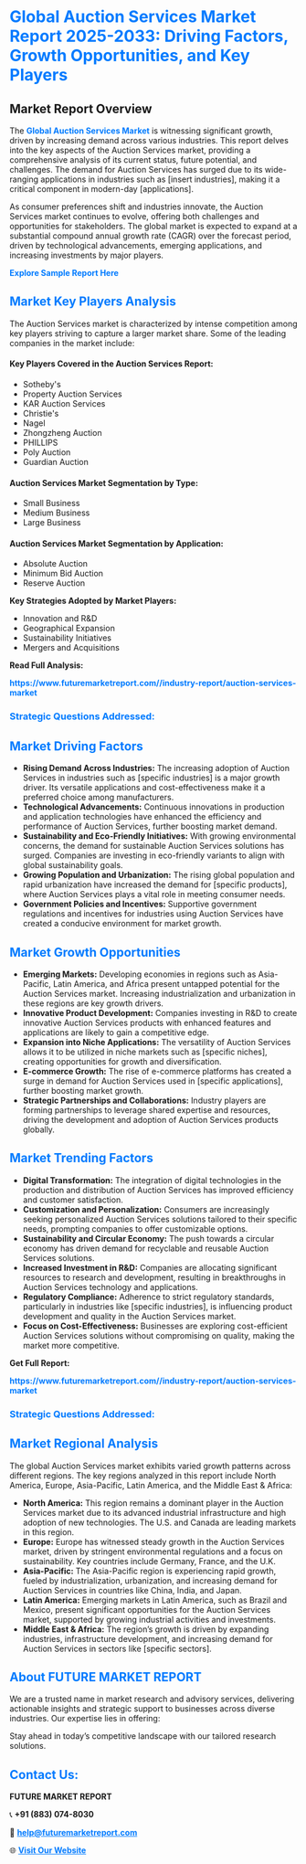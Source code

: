 <h1 style="color: #007BFF;">Global Auction Services Market Report 2025-2033: Driving Factors, Growth Opportunities, and Key Players</h1>

<section id="overview">
<h2>Market Report Overview</h2>
<p>The <a href="https://www.futuremarketreport.com//industry-report/auction-services-market" style="color: #007BFF; text-decoration: none;"><strong>Global Auction Services Market</strong></a> is witnessing significant growth, driven by increasing demand across various industries. This report delves into the key aspects of the Auction Services market, providing a comprehensive analysis of its current status, future potential, and challenges. The demand for Auction Services has surged due to its wide-ranging applications in industries such as [insert industries], making it a critical component in modern-day [applications].</p>
<p>As consumer preferences shift and industries innovate, the Auction Services market continues to evolve, offering both challenges and opportunities for stakeholders. The global market is expected to expand at a substantial compound annual growth rate (CAGR) over the forecast period, driven by technological advancements, emerging applications, and increasing investments by major players.</p>
</section>

<section id="overview">
<p><a href="https://www.futuremarketreport.com//request-sample/reportId=50073" style="color: #007BFF; text-decoration: none;"><strong>Explore Sample Report Here</strong></a></p>
</section>

<section id="key-players">
<h2 style="color: #007BFF;">Market Key Players Analysis</h2>
<p>The Auction Services market is characterized by intense competition among key players striving to capture a larger market share. Some of the leading companies in the market include:</p>
<h4>Key Players Covered in the Auction Services Report:</h4>
<ul><li>Sotheby&#039;s</li><li>Property Auction Services</li><li>KAR Auction Services</li><li>Christie&#039;s</li><li>Nagel</li><li>Zhongzheng Auction</li><li>PHILLIPS</li><li>Poly Auction</li><li>Guardian Auction</li></ul>
<h4>Auction Services Market Segmentation by Type:</h4>
<ul><li>Small Business</li><li>Medium Business</li><li>Large Business</li></ul>

<h4>Auction Services Market Segmentation by Application:</h4>
<ul><li>Absolute Auction</li><li>Minimum Bid Auction</li><li>Reserve Auction</li></ul>
<p><strong>Key Strategies Adopted by Market Players:</strong></p>
<ul>
<li>Innovation and R&D</li>
<li>Geographical Expansion</li>
<li>Sustainability Initiatives</li>
<li>Mergers and Acquisitions</li>
</ul>
</section>

<section>
<p><strong>Read Full Analysis: </strong></p><a href="https://www.futuremarketreport.com//industry-report/auction-services-market" style="color: #007BFF; text-decoration: none;"><strong>https://www.futuremarketreport.com//industry-report/auction-services-market</strong></a>
<h3 style="color: #007BFF;">Strategic Questions Addressed:</h3>
</section>

<section id="driving-factors">
<h2 style="color: #007BFF;">Market Driving Factors</h2>
<ul>
<li><strong>Rising Demand Across Industries:</strong> The increasing adoption of Auction Services in industries such as [specific industries] is a major growth driver. Its versatile applications and cost-effectiveness make it a preferred choice among manufacturers.</li>
<li><strong>Technological Advancements:</strong> Continuous innovations in production and application technologies have enhanced the efficiency and performance of Auction Services, further boosting market demand.</li>
<li><strong>Sustainability and Eco-Friendly Initiatives:</strong> With growing environmental concerns, the demand for sustainable Auction Services solutions has surged. Companies are investing in eco-friendly variants to align with global sustainability goals.</li>
<li><strong>Growing Population and Urbanization:</strong> The rising global population and rapid urbanization have increased the demand for [specific products], where Auction Services plays a vital role in meeting consumer needs.</li>
<li><strong>Government Policies and Incentives:</strong> Supportive government regulations and incentives for industries using Auction Services have created a conducive environment for market growth.</li>
</ul>
</section>

<section id="growth-opportunities">
<h2 style="color: #007BFF;">Market Growth Opportunities</h2>
<ul>
<li><strong>Emerging Markets:</strong> Developing economies in regions such as Asia-Pacific, Latin America, and Africa present untapped potential for the Auction Services market. Increasing industrialization and urbanization in these regions are key growth drivers.</li>
<li><strong>Innovative Product Development:</strong> Companies investing in R&D to create innovative Auction Services products with enhanced features and applications are likely to gain a competitive edge.</li>
<li><strong>Expansion into Niche Applications:</strong> The versatility of Auction Services allows it to be utilized in niche markets such as [specific niches], creating opportunities for growth and diversification.</li>
<li><strong>E-commerce Growth:</strong> The rise of e-commerce platforms has created a surge in demand for Auction Services used in [specific applications], further boosting market growth.</li>
<li><strong>Strategic Partnerships and Collaborations:</strong> Industry players are forming partnerships to leverage shared expertise and resources, driving the development and adoption of Auction Services products globally.</li>
</ul>
</section>

<section id="trending-factors">
<h2 style="color: #007BFF;">Market Trending Factors</h2>
<ul>
<li><strong>Digital Transformation:</strong> The integration of digital technologies in the production and distribution of Auction Services has improved efficiency and customer satisfaction.</li>
<li><strong>Customization and Personalization:</strong> Consumers are increasingly seeking personalized Auction Services solutions tailored to their specific needs, prompting companies to offer customizable options.</li>
<li><strong>Sustainability and Circular Economy:</strong> The push towards a circular economy has driven demand for recyclable and reusable Auction Services solutions.</li>
<li><strong>Increased Investment in R&D:</strong> Companies are allocating significant resources to research and development, resulting in breakthroughs in Auction Services technology and applications.</li>
<li><strong>Regulatory Compliance:</strong> Adherence to strict regulatory standards, particularly in industries like [specific industries], is influencing product development and quality in the Auction Services market.</li>
<li><strong>Focus on Cost-Effectiveness:</strong> Businesses are exploring cost-efficient Auction Services solutions without compromising on quality, making the market more competitive.</li>
</ul>
</section>

<section>
<p><strong>Get Full Report: </strong></p><a href="https://www.futuremarketreport.com//industry-report/auction-services-market" style="color: #007BFF; text-decoration: none;"><strong>https://www.futuremarketreport.com//industry-report/auction-services-market</strong></a>
<h3 style="color: #007BFF;">Strategic Questions Addressed:</h3>
</section>


<section id="regional-analysis">
<h2 style="color: #007BFF;">Market Regional Analysis</h2>
<p>The global Auction Services market exhibits varied growth patterns across different regions. The key regions analyzed in this report include North America, Europe, Asia-Pacific, Latin America, and the Middle East & Africa:</p>
<ul>
<li><strong>North America:</strong> This region remains a dominant player in the Auction Services market due to its advanced industrial infrastructure and high adoption of new technologies. The U.S. and Canada are leading markets in this region.</li>
<li><strong>Europe:</strong> Europe has witnessed steady growth in the Auction Services market, driven by stringent environmental regulations and a focus on sustainability. Key countries include Germany, France, and the U.K.</li>
<li><strong>Asia-Pacific:</strong> The Asia-Pacific region is experiencing rapid growth, fueled by industrialization, urbanization, and increasing demand for Auction Services in countries like China, India, and Japan.</li>
<li><strong>Latin America:</strong> Emerging markets in Latin America, such as Brazil and Mexico, present significant opportunities for the Auction Services market, supported by growing industrial activities and investments.</li>
<li><strong>Middle East & Africa:</strong> The region’s growth is driven by expanding industries, infrastructure development, and increasing demand for Auction Services in sectors like [specific sectors].</li>
</ul>
</section>

<footer>
<h2 style="color: #007BFF;">About FUTURE MARKET REPORT</h2>
<p>We are a trusted name in market research and advisory services, delivering actionable insights and strategic support to businesses across diverse industries. Our expertise lies in offering:</p>

<p>Stay ahead in today’s competitive landscape with our tailored research solutions.</p>

<h2 style="color: #007BFF;">Contact Us:</h2>
<p><strong>FUTURE MARKET REPORT</strong></p>
<p>📞 <strong>+91 (883) 074-8030</strong></p>
<p>📧 <strong><a href="mailto:help@futuremarketreport.com" style="color: #007BFF;">help@futuremarketreport.com</a></strong></p>
<p>🌐 <strong><a href="https://www.futuremarketreport.com/" style="color: #007BFF;">Visit Our Website</a></strong></p>
</footer>